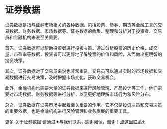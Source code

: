 # 证券数据

证券数据是指与证券市场相关的各种数据，包括股票、债券、期货等金融工具的交易数据、财务数据、市场数据等。证券数据的收集、整理和分析对于投资者、交易员和金融机构来说至关重要。

首先，证券数据可以帮助投资者进行投资决策。通过分析股票的历史价格、成交量、市盈率等数据，投资者可以更好地了解股票的价值和风险，从而做出更明智的投资决策。

其次，证券数据对于交易员来说也非常重要。交易员可以通过实时的市场数据和交易数据进行交易决策，及时把握市场变化，获取交易机会。

此外，金融机构也需要大量的证券数据来进行风险管理、产品设计等工作。他们需要对市场数据、财务数据等进行分析，以便更好地理解市场行为和风险分布。

总之，证券数据在证券市场中起着至关重要的作用，它不仅是投资决策和交易决策的重要依据，也是金融机构进行风险管理和业务发展的重要工具。

更多 关于证券数据 请通过✈与我们联系，感谢阅读，谢谢！[点这里联系✈](https://t.me/gngwzh)